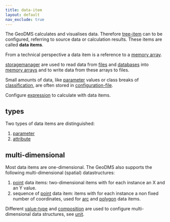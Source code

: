 ```yaml
---
title: data-item
layout: default
nav_exclude: true
---
```

The GeoDMS calculates and visualises data. Therefore [tree-item](tree-item) can to be configured, referring to source data or calculation results. These items are called **data items**.

From a technical perspective a data item is a reference to a [memory array](https://en.wikipedia.org/wiki/Array_data_structure).

[storagemanager](storagemanager) are used to read data from [files](https://en.wikipedia.org/wiki/Computer_file) and [databases](https://en.wikipedia.org/wiki/Database) into [memory arrays](https://en.wikipedia.org/wiki/Array_data_structure) and to write
data from these arrays to files.

Small amounts of data, like [parameter](parameter) values or class breaks of [classification](classification), are often
stored in [configuration-file](configuration-file).

Configure [expression](expression) to calculate with data items.

## types

Two types of data items are distinguished:

1.  [parameter](parameter)
2.  [attribute](attribute)

## multi-dimensional

Most data items are one-dimensional. The GeoDMS also supports the following multi-dimensional (spatial) datastructures:

1.  [point](point) data items: two-dimensional items with for each instance an X and an Y value.
2.  sequence of [point](point) data item: items with for each instance a non fixed number of coordinates, used for [arc](arc) and [polygon](polygon) data items.

Different [value-type](value-type) and [composition](composition) are used to configure multi-dimensional data structures, see [unit](unit). 